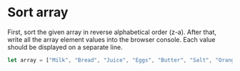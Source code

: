 # Sort array
First, sort the given array in reverse alphabetical order (z-a). After that, write all the array element values into the browser console. Each value should be displayed on a separate line.
```js
let array = ["Milk", "Bread", "Juice", "Eggs", "Butter", "Salt", "Oranges", "Apples"]; // let declaration for Viope. Viope tests many arrays
```